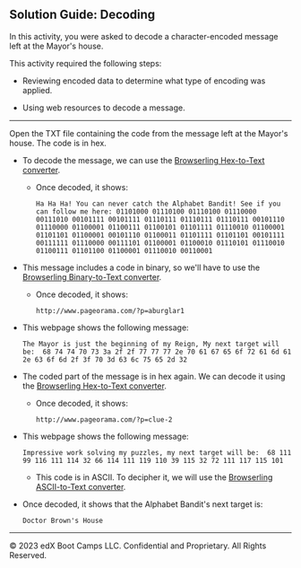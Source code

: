 ## Solution Guide: Decoding  

In this activity, you were asked to decode a character-encoded message left at the Mayor's house. 

This activity required the following steps:

  - Reviewing encoded data to determine what type of encoding was applied.

  - Using web resources to decode a message.

---

Open the TXT file containing the code from the message left at the Mayor's house. The code is in hex. 

- To decode the message, we can use the [Browserling Hex-to-Text converter](https://www.browserling.com/tools/hex-to-text).
   
  - Once decoded, it shows:
   
    `Ha Ha Ha! You can never catch the Alphabet Bandit! See if you can follow me here:
01101000 01110100 01110100 01110000 00111010 00101111 00101111 01110111 01110111 01110111 00101110 01110000 01100001 01100111 01100101 01101111 01110010 01100001 01101101 01100001 00101110 01100011 01101111 01101101 00101111 00111111 01110000 00111101 01100001 01100010 01110101 01110010 01100111 01101100 01100001 01110010 00110001`
   
- This message includes a code in binary, so we'll have to use the [Browserling Binary-to-Text converter](https://www.browserling.com/tools/binary-to-text). 
 
  - Once decoded, it shows:
 
     `http://www.pageorama.com/?p=aburglar1`
 
- This webpage shows the following message: 
 
  `The Mayor is just the beginning of my Reign, My next target will be:  68 74 74 70 73 3a 2f 2f 77 77 77 2e 70 61 67 65 6f 72 61 6d 61 2e 63 6f 6d 2f 3f 70 3d 63 6c 75 65 2d 32 `
 
- The coded part of the message is in hex again. We can decode it using
the [Browserling Hex-to-Text converter](https://www.browserling.com/tools/hex-to-text). 
 
  - Once decoded, it shows:

     `http://www.pageorama.com/?p=clue-2`
 
- This webpage shows the following message:
 
  `Impressive work solving my puzzles, my next target will be: 
68 111 99 116 111 114 32 66 114 111 119 110 39 115 32 72 111 117 115 101`

  - This code is in ASCII. To decipher it, we will use the [Browserling ASCII-to-Text converter](https://www.browserling.com/tools/ascii-to-text). 

 - Once decoded, it shows that the Alphabet Bandit's next target is:

    `Doctor Brown's House` 
 
---

 © 2023 edX Boot Camps LLC. Confidential and Proprietary. All Rights Reserved.
